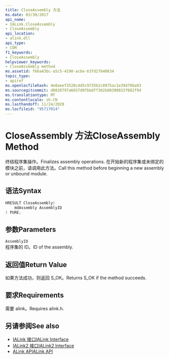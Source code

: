 ```yaml
---
title: CloseAssembly 方法
ms.date: 03/30/2017
api_name:
- IALink.CloseAssembly
- CloseAssembly
api_location:
- alink.dll
api_type:
- COM
f1_keywords:
- CloseAssembly
helpviewer_keywords:
- CloseAssembly method
ms.assetid: f66a43bc-a5c5-4190-acbe-63fd27640634
topic_type:
- apiref
ms.openlocfilehash: 4e8aeef3520c4d5c9735b2c8975ac1e39470ba93
ms.sourcegitcommit: d8020797a6657d0fbbdff362b80300815f682f94
ms.translationtype: MT
ms.contentlocale: zh-CN
ms.lasthandoff: 11/24/2020
ms.locfileid: "95717014"
---
```

# <a name="closeassembly-method"></a><span data-ttu-id="2edbe-102">CloseAssembly 方法</span><span class="sxs-lookup"><span data-stu-id="2edbe-102">CloseAssembly Method</span></span>

<span data-ttu-id="2edbe-103">终结程序集操作。</span><span class="sxs-lookup"><span data-stu-id="2edbe-103">Finalizes assembly operations.</span></span> <span data-ttu-id="2edbe-104">在开始新的程序集或未绑定的模块之前，请调用此方法。</span><span class="sxs-lookup"><span data-stu-id="2edbe-104">Call this method before beginning a new assembly or unbound module.</span></span>  
  
## <a name="syntax"></a><span data-ttu-id="2edbe-105">语法</span><span class="sxs-lookup"><span data-stu-id="2edbe-105">Syntax</span></span>  
  
```cpp  
HRESULT CloseAssembly(  
    mdAssembly AssemblyID  
) PURE;  
```  
  
## <a name="parameters"></a><span data-ttu-id="2edbe-106">参数</span><span class="sxs-lookup"><span data-stu-id="2edbe-106">Parameters</span></span>  

 `AssemblyID`  
 <span data-ttu-id="2edbe-107">程序集的 ID。</span><span class="sxs-lookup"><span data-stu-id="2edbe-107">ID of the assembly.</span></span>  
  
## <a name="return-value"></a><span data-ttu-id="2edbe-108">返回值</span><span class="sxs-lookup"><span data-stu-id="2edbe-108">Return Value</span></span>  

 <span data-ttu-id="2edbe-109">如果方法成功，则返回 S_OK。</span><span class="sxs-lookup"><span data-stu-id="2edbe-109">Returns S_OK if the method succeeds.</span></span>  
  
## <a name="requirements"></a><span data-ttu-id="2edbe-110">要求</span><span class="sxs-lookup"><span data-stu-id="2edbe-110">Requirements</span></span>  

 <span data-ttu-id="2edbe-111">需要 alink。</span><span class="sxs-lookup"><span data-stu-id="2edbe-111">Requires alink.h.</span></span>  
  
## <a name="see-also"></a><span data-ttu-id="2edbe-112">另请参阅</span><span class="sxs-lookup"><span data-stu-id="2edbe-112">See also</span></span>

- [<span data-ttu-id="2edbe-113">IALink 接口</span><span class="sxs-lookup"><span data-stu-id="2edbe-113">IALink Interface</span></span>](ialink-interface.md)
- [<span data-ttu-id="2edbe-114">IALink2 接口</span><span class="sxs-lookup"><span data-stu-id="2edbe-114">IALink2 Interface</span></span>](ialink2-interface.md)
- [<span data-ttu-id="2edbe-115">ALink API</span><span class="sxs-lookup"><span data-stu-id="2edbe-115">ALink API</span></span>](index.md)
